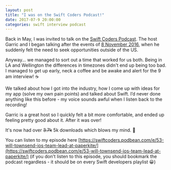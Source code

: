 ```yaml
---
layout: post
title: "I was on the Swift Coders Podcast!"
date: 2017-07-9 20:00:00
categories: swift interview podcast
---
```


Back in May, I was invited to talk on the [Swift Coders Podcast](https://swiftcoders.podbean.com). The host Garric and I began talking after the events of [8 November 2016](https://en.wikipedia.org/wiki/United_States_presidential_election,_2016), when he suddenly felt the need to seek opportunities outside of the US.

Anyway... we managed to sort out a time that worked for us both. Being in LA and Wellington the differences in timezones didn't end up being too bad. I managed to get up early, neck a coffee and be awake and alert for the 9 am interview! ☕️

We talked about how I got into the industry, how I come up with ideas for my app (solve my own pain points) and talked about Swift. I’d never done anything like this before - my voice sounds awful when I listen back to the recording! 

Garric is a great host so I quickly felt a bit more comfortable, and ended up feeling pretty good about it. After it was over!

It's now had over ~~3.7k~~ 5k downloads which blows my mind. 🤯

You can listen to my episode here
[https://swiftcoders.podbean.com/e/53-will-townsend-ios-team-lead-at-paperkite/](https://swiftcoders.podbean.com/e/53-will-townsend-ios-team-lead-at-paperkite/) (if you don't listen to this episode, you should bookmark the podcast regardless - it should be on every Swift developers playlist 😀)